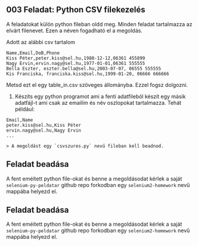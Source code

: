 ## 003 Feladat: Python CSV filekezelés

A feladatokat külön python fileban oldd meg. Minden feladat tartalmazza az elvárt filenevet. Ezen a néven fogadható el a megoldás.

Adott az alábbi csv tartalom
```
Name,Email,DoB,Phone
Kiss Péter,peter.kiss@sel.hu,1988-12-12,06361 455899
Nagy Ervin,ervin.nagy@sel.hu,1977-01-01,06361 555555
Bella Eszter, eszter.bella@sel.hu,2003-07-07, 06555 555555
Kis Franciska, franciska.kiss@sel.hu,1999-01-20, 06666 666666
```
Metsd ezt el egy table_in.csv szöveges állományba. Ezzel fogsz dolgozni.

1) Készíts egy python programot ami a fenti adatfileból készít egy másik adatfájl-t ami csak az emailím és név oszlopokat tartalmazza.
Tehát például:
```
Email,Name
peter.kiss@sel.hu,Kiss Péter
ervin.nagy@sel.hu,Nagy Ervin
...
```

    > A megoldást egy `csvszures.py` nevű fileban kell beadnod.
    
## Feladat beadása
A fent eméített python file-okat és benne a megoldásodat kérlek a saját `selenium-py-peldatar` github repo forkodban egy `selenium2-homework` nevű mappába helyezd el.

## Feladat beadása
A fent eméített python file-okat és benne a megoldásodat kérlek a saját `selenium-py-peldatar` github repo forkodban egy `selenium2-homework` nevű mappába helyezd el.
